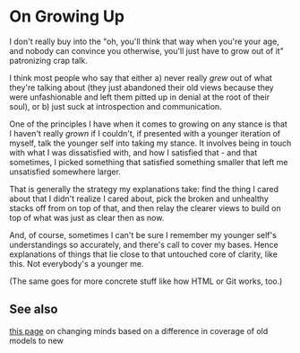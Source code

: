 # On Growing Up

I don't really buy into the "oh, you'll think that way when you're your age, and nobody can convince you otherwise, you'll just have to grow out of it" patronizing crap talk.

I think most people who say that either a) never really *grew* out of what they're talking about (they just abandoned their old views because they were unfashionable and left them pitted up in denial at the root of their soul), or b) just suck at introspection and communication.

One of the principles I have when it comes to growing on any stance is that I haven't really *grown* if I couldn't, if presented with a younger iteration of myself, talk the younger self into taking my stance. It involves being in touch with what I was dissatisfied with, and how I satisfied that - and that sometimes, I picked something that satisfied something smaller that left me unsatisfied somewhere larger.

That is generally the strategy my explanations take: find the thing I cared about that I didn't realize I cared about, pick the broken and unhealthy stacks off from on top of that, and then relay the clearer views to build on top of what was just as clear then as now.

And, of course, sometimes I can't be sure I remember my younger self's understandings so accurately, and there's call to cover my bases. Hence explanations of things that lie close to that untouched core of clarity, like this. Not everybody's a younger me.

(The same goes for more concrete stuff like how HTML or Git works, too.)

## See also

[this page][change] on changing minds based on a difference in coverage of old models to new

[change]: d0kf1-7vcsn-ah9nr-zbqpd-b4fgm
